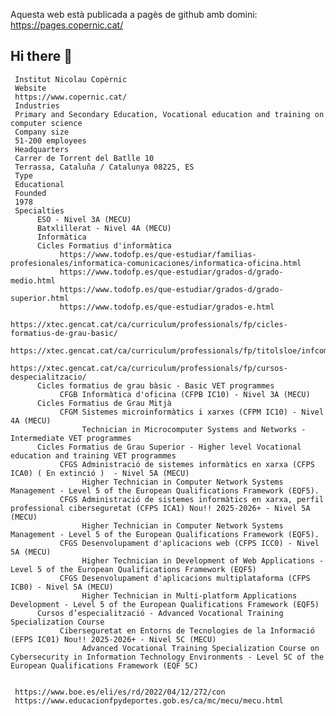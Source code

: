 Aquesta web està publicada a pagès de github amb domini: https://pages.copernic.cat/

## Hi there 👋

<!--

**Here are some ideas to get you started:**

🙋‍♀️ A short introduction - what is your organization all about?
🌈 Contribution guidelines - how can the community get involved?
👩‍💻 Useful resources - where can the community find your docs? Is there anything else the community should know?
🍿 Fun facts - what does your team eat for breakfast?
🧙 Remember, you can do mighty things with the power of [Markdown](https://docs.github.com/github/writing-on-github/getting-started-with-writing-and-formatting-on-github/basic-writing-and-formatting-syntax)
-->
     
     Institut Nicolau Copèrnic     
     Website
     https://www.copernic.cat/
     Industries
     Primary and Secondary Education, Vocational education and training on computer science
     Company size
     51-200 employees
     Headquarters
     Carrer de Torrent del Batlle 10
     Terrassa, Cataluña / Catalunya 08225, ES
     Type
     Educational
     Founded
     1978
     Specialties
          ESO - Nivel 3A (MECU)          
          Batxlillerat - Nivel 4A (MECU)
          Informàtica          
          Cicles Formatius d'informàtica
               https://www.todofp.es/que-estudiar/familias-profesionales/informatica-comunicaciones/informatica-oficina.html
               https://www.todofp.es/que-estudiar/grados-d/grado-medio.html
               https://www.todofp.es/que-estudiar/grados-d/grado-superior.html               
               https://www.todofp.es/que-estudiar/grados-e.html
               https://xtec.gencat.cat/ca/curriculum/professionals/fp/cicles-formatius-de-grau-basic/
               https://xtec.gencat.cat/ca/curriculum/professionals/fp/titolsloe/infcomunicacions/
               https://xtec.gencat.cat/ca/curriculum/professionals/fp/cursos-despecialitzacio/
          Cicles formatius de grau bàsic - Basic VET programmes
               CFGB Informàtica d'oficina (CFPB IC10) - Nivel 3A (MECU)
          Cicles Formatius de Grau Mitjà
               CFGM Sistemes microinformàtics i xarxes (CFPM IC10) - Nivel 4A (MECU)
                    Technician in Microcomputer Systems and Networks - Intermediate VET programmes
          Cicles Formatius de Grau Superior - Higher level Vocational education and training VET programmes
               CFGS Administració de sistemes informàtics en xarxa (CFPS ICA0) ( En extinció )  - Nivel 5A (MECU)
                    Higher Technician in Computer Network Systems Management - Level 5 of the European Qualifications Framework (EQF5). 
               CFGS Administració de sistemes informàtics en xarxa, perfil professional ciberseguretat (CFPS ICA1) Nou!! 2025-2026+ - Nivel 5A (MECU)
                    Higher Technician in Computer Network Systems Management - Level 5 of the European Qualifications Framework (EQF5). 
               CFGS Desenvolupament d'aplicacions web (CFPS ICC0) - Nivel 5A (MECU)
                    Higher Technician in Development of Web Applications - Level 5 of the European Qualifications Framework (EQF5)               
               CFGS Desenvolupament d'aplicacions multiplataforma (CFPS ICB0) - Nivel 5A (MECU)
                    Higher Technician in Multi-platform Applications Development - Level 5 of the European Qualifications Framework (EQF5)
          Cursos d’especialització - Advanced Vocational Training Specialization Course
               Ciberseguretat en Entorns de Tecnologies de la Informació (EFPS IC01) Nou!! 2025-2026+ - Nivel 5C (MECU)
                    Advanced Vocational Training Specialization Course on Cybersecurity in Information Technology Environments - Level 5C of the European Qualifications Framework (EQF 5C)
               

     https://www.boe.es/eli/es/rd/2022/04/12/272/con
     https://www.educacionfpydeportes.gob.es/ca/mc/mecu/mecu.html

